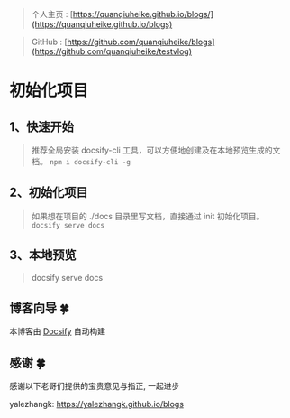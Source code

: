 > 个人主页 : [https://quanqiuheike.github.io/blogs/](https://quanqiuheike.github.io/blogs)

> GitHub : [https://github.com/quanqiuheike/blogs](https://github.com/quanqiuheike/testvlog)

# 初始化项目
## 1、快速开始
> 推荐全局安装 docsify-cli 工具，可以方便地创建及在本地预览生成的文档。
  ```npm i docsify-cli -g```
## 2、初始化项目  
> 如果想在项目的 ./docs 目录里写文档，直接通过 init 初始化项目。
```docsify serve docs```
## 3、本地预览
> docsify serve docs

## 博客向导 🍀
本博客由 [Docsify](https://docsify.js.org/#/zh-cn/) 自动构建

## 感谢 🍀
感谢以下老哥们提供的宝贵意见与指正, 一起进步

yalezhangk: https://yalezhangk.github.io/blogs
